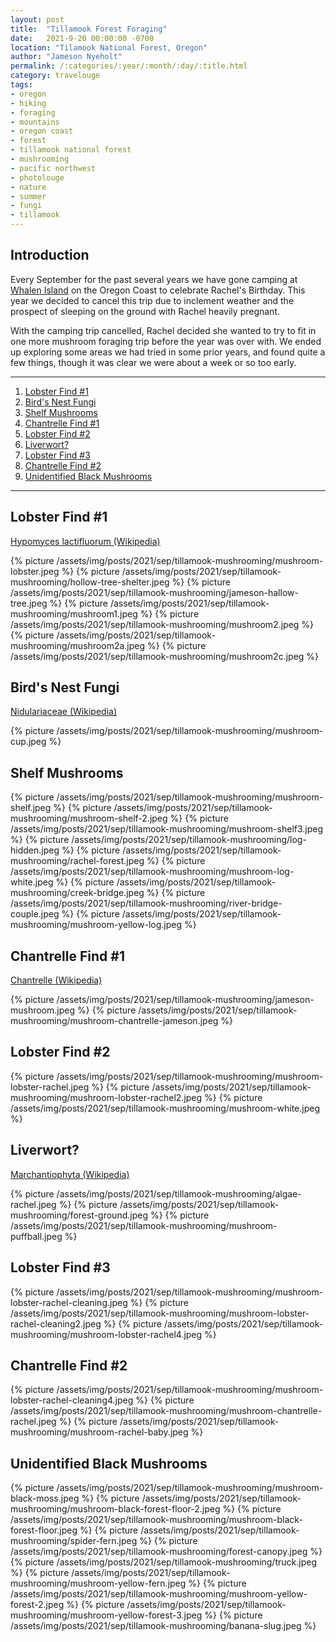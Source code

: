 ```yaml
---
layout: post
title:  "Tillamook Forest Foraging"
date:   2021-9-20 00:00:00 -0700
location: "Tilamook National Forest, Oregon"
author: "Jameson Nyeholt"
permalink: /:categories/:year/:month/:day/:title.html
category: travelouge
tags:
- oregon
- hiking
- foraging
- mountains
- oregon coast
- forest
- tillamook national forest
- mushrooming
- pacific northwest
- photolouge
- nature
- summer
- fungi
- tillamook
---
```


## Introduction

Every September for the past several years we have gone camping at [Whalen Island](/wiki/cascadia/camping/whalen-island) on the Oregon Coast to celebrate Rachel's Birthday.  This year we decided to cancel this trip due to inclement weather and the prospect of sleeping on the ground with Rachel heavily pregnant.

With the camping trip cancelled, Rachel decided she wanted to try to fit in one more mushroom foraging trip before the year was over with.  We ended up exploring some areas we had tried in some prior years, and found quite a few things, though it was clear we were about a week or so too early.

----

1. [Lobster Find #1](#lobster-find-1)
2. [Bird's Nest Fungi](#birds-nest-fungi)
3. [Shelf Mushrooms](#shelf-mushrooms)
4. [Chantrelle Find #1](#chantrelle-find-1)
5. [Lobster Find #2](#lobster-find-2)
6. [Liverwort?](#liverwort)
7. [Lobster Find #3](#lobster-find-3)
8. [Chantrelle Find #2](#chantrelle-find-2)
9. [Unidentified Black Mushrooms](#unidentified-black-mushrooms)

----

## Lobster Find #1
[Hypomyces lactifluorum (Wikipedia)](https://en.wikipedia.org/wiki/Hypomyces_lactifluorum)

{% picture /assets/img/posts/2021/sep/tillamook-mushrooming/mushroom-lobster.jpeg %}
{% picture /assets/img/posts/2021/sep/tillamook-mushrooming/hollow-tree-shelter.jpeg %}
{% picture /assets/img/posts/2021/sep/tillamook-mushrooming/jameson-hallow-tree.jpeg %}
{% picture /assets/img/posts/2021/sep/tillamook-mushrooming/mushroom1.jpeg %}
{% picture /assets/img/posts/2021/sep/tillamook-mushrooming/mushroom2.jpeg %}
{% picture /assets/img/posts/2021/sep/tillamook-mushrooming/mushroom2a.jpeg %}
{% picture /assets/img/posts/2021/sep/tillamook-mushrooming/mushroom2c.jpeg %}

## Bird's Nest Fungi
[Nidulariaceae (Wikipedia)](https://en.wikipedia.org/wiki/Nidulariaceae)

{% picture /assets/img/posts/2021/sep/tillamook-mushrooming/mushroom-cup.jpeg %}

## Shelf Mushrooms

{% picture /assets/img/posts/2021/sep/tillamook-mushrooming/mushroom-shelf.jpeg %}
{% picture /assets/img/posts/2021/sep/tillamook-mushrooming/mushroom-shelf-2.jpeg %}
{% picture /assets/img/posts/2021/sep/tillamook-mushrooming/mushroom-shelf3.jpeg %}
{% picture /assets/img/posts/2021/sep/tillamook-mushrooming/log-hidden.jpeg %}
{% picture /assets/img/posts/2021/sep/tillamook-mushrooming/rachel-forest.jpeg %}
{% picture /assets/img/posts/2021/sep/tillamook-mushrooming/mushroom-log-white.jpeg %}
{% picture /assets/img/posts/2021/sep/tillamook-mushrooming/creek-bridge.jpeg %}
{% picture /assets/img/posts/2021/sep/tillamook-mushrooming/river-bridge-couple.jpeg %}
{% picture /assets/img/posts/2021/sep/tillamook-mushrooming/mushroom-yellow-log.jpeg %}

## Chantrelle Find #1
[Chantrelle (Wikipedia)](https://en.wikipedia.org/wiki/Chanterelle)

{% picture /assets/img/posts/2021/sep/tillamook-mushrooming/jameson-mushroom.jpeg %}
{% picture /assets/img/posts/2021/sep/tillamook-mushrooming/mushroom-chantrelle-jameson.jpeg %}

## Lobster Find #2

{% picture /assets/img/posts/2021/sep/tillamook-mushrooming/mushroom-lobster-rachel.jpeg %}
{% picture /assets/img/posts/2021/sep/tillamook-mushrooming/mushroom-lobster-rachel2.jpeg %}
{% picture /assets/img/posts/2021/sep/tillamook-mushrooming/mushroom-white.jpeg %}

## Liverwort?
[Marchantiophyta (Wikipedia)](https://en.wikipedia.org/wiki/Marchantiophyta)

{% picture /assets/img/posts/2021/sep/tillamook-mushrooming/algae-rachel.jpeg %}
{% picture /assets/img/posts/2021/sep/tillamook-mushrooming/forest-ground.jpeg %}
{% picture /assets/img/posts/2021/sep/tillamook-mushrooming/mushroom-puffball.jpeg %}

## Lobster Find #3

{% picture /assets/img/posts/2021/sep/tillamook-mushrooming/mushroom-lobster-rachel-cleaning.jpeg %}
{% picture /assets/img/posts/2021/sep/tillamook-mushrooming/mushroom-lobster-rachel-cleaning2.jpeg %}
{% picture /assets/img/posts/2021/sep/tillamook-mushrooming/mushroom-lobster-rachel4.jpeg %}

## Chantrelle Find #2

{% picture /assets/img/posts/2021/sep/tillamook-mushrooming/mushroom-lobster-rachel-cleaning4.jpeg %}
{% picture /assets/img/posts/2021/sep/tillamook-mushrooming/mushroom-chantrelle-rachel.jpeg %}
{% picture /assets/img/posts/2021/sep/tillamook-mushrooming/mushroom-rachel-baby.jpeg %}

## Unidentified Black Mushrooms

{% picture /assets/img/posts/2021/sep/tillamook-mushrooming/mushroom-black-moss.jpeg %}
{% picture /assets/img/posts/2021/sep/tillamook-mushrooming/mushroom-black-forest-floor-2.jpeg %}
{% picture /assets/img/posts/2021/sep/tillamook-mushrooming/mushroom-black-forest-floor.jpeg %}
{% picture /assets/img/posts/2021/sep/tillamook-mushrooming/spider-fern.jpeg %}
{% picture /assets/img/posts/2021/sep/tillamook-mushrooming/forest-canopy.jpeg %}
{% picture /assets/img/posts/2021/sep/tillamook-mushrooming/truck.jpeg %}
{% picture /assets/img/posts/2021/sep/tillamook-mushrooming/mushroom-yellow-fern.jpeg %}
{% picture /assets/img/posts/2021/sep/tillamook-mushrooming/mushroom-yellow-forest-2.jpeg %}
{% picture /assets/img/posts/2021/sep/tillamook-mushrooming/mushroom-yellow-forest-3.jpeg %}
{% picture /assets/img/posts/2021/sep/tillamook-mushrooming/banana-slug.jpeg %}

